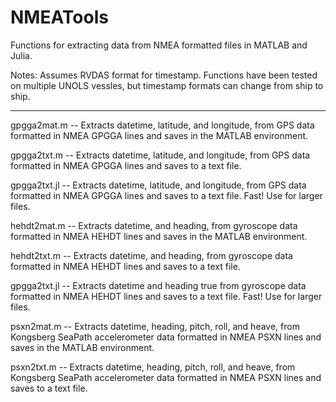 # NMEATools
Functions for extracting data from NMEA formatted files in MATLAB and Julia.

Notes:
Assumes RVDAS format for timestamp. Functions have been tested on multiple UNOLS vessles, but timestamp formats can change from ship to ship. 

___________________________________________________________________________________________________

gpgga2mat.m -- Extracts datetime, latitude, and longitude, from GPS data formatted in NMEA GPGGA lines and saves in the MATLAB environment.

gpgga2txt.m -- Extracts datetime, latitude, and longitude, from GPS data formatted in NMEA GPGGA lines and saves to a text file.

gpgga2txt.jl -- Extracts datetime, latitude, and longitude, from GPS data formatted in NMEA GPGGA lines and saves to a text file. Fast! Use for larger files.

hehdt2mat.m -- Extracts datetime, and heading, from gyroscope data formatted in NMEA HEHDT lines and saves in the MATLAB environment.

hehdt2txt.m -- Extracts datetime, and heading, from gyroscope data formatted in NMEA HEHDT lines and saves to a text file.

gpgga2txt.jl -- Extracts datetime and heading true from gyroscope data formatted in NMEA HEHDT lines and saves to a text file. Fast! Use for larger files.

psxn2mat.m -- Extracts datetime, heading, pitch, roll, and heave, from Kongsberg SeaPath accelerometer data formatted in NMEA PSXN lines and saves in the MATLAB environment.

psxn2txt.m -- Extracts datetime, heading, pitch, roll, and heave, from Kongsberg SeaPath accelerometer data formatted in NMEA PSXN lines and saves to a text file.
